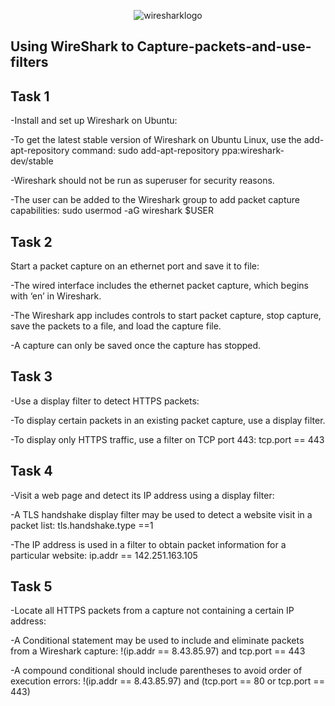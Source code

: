 <p align="center">
<img src="https://github.com/itsims007/Capturing-packets-and-using-filters/assets/105188024/8da1e134-7d14-4446-967c-7ddc27fbfea6)"alt="wiresharklogo"/>
</p>
<h2>Using WireShark to Capture-packets-and-use-filters</h2>

<h2>Task 1</h2>

  -Install and set up Wireshark on Ubuntu:

  -To get the latest stable version of Wireshark on Ubuntu Linux, use the add-apt-repository command: sudo add-apt-repository ppa:wireshark-dev/stable

  -Wireshark should not be run as superuser for security reasons.

  -The user can be added to the Wireshark group to add packet capture capabilities: sudo usermod -aG wireshark $USER


<h2>Task 2</h2>

Start a packet capture on an ethernet port and save it to file:

  -The wired interface includes the ethernet packet capture, which begins with ‘en’ in Wireshark.

  -The Wireshark app includes controls to start packet capture, stop capture, save the packets to a file, and load the capture file.

  -A capture can only be saved once the capture has stopped.

<h2>Task 3</h2>

  -Use a display filter to detect HTTPS packets:

  -To display certain packets in an existing packet capture, use a display filter.

  -To display only HTTPS traffic, use a filter on TCP port 443: tcp.port == 443

<h2>Task 4</h2>

  -Visit a web page and detect its IP address using a display filter:

  -A TLS handshake display filter may be used to detect a website visit in a packet list: tls.handshake.type ==1

  -The IP address is used in a filter to obtain packet information for a particular website: ip.addr == 142.251.163.105

<h2>Task 5</h2>

  -Locate all HTTPS packets from a capture not containing a certain IP address:

  -A Conditional statement may be used to include and eliminate packets from a Wireshark capture: !(ip.addr == 8.43.85.97) and tcp.port == 443

  -A compound conditional should include parentheses to avoid order of execution errors: !(ip.addr == 8.43.85.97) and (tcp.port == 80 or tcp.port == 443)
